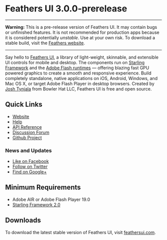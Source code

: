 # Feathers UI 3.0.0-prerelease

---

**Warning:** This is a pre-release version of Feathers UI. It may contain bugs or unfinished features. It is not recommended for production apps because it is considered potentially *unstable*. Use at your own risk. To download a stable build, visit the [Feathers website](http://feathersui.com/).

---

Say hello to [Feathers UI](http://feathersui.com/), a library of light-weight, skinnable, and extensible UI controls for mobile and desktop. The components run on [Starling Framework](http://starling-framework.org/) and the [Adobe Flash runtimes](http://gaming.adobe.com/technologies/) — offering blazing fast GPU powered graphics to create a smooth and responsive experience. Build completely standalone, native applications on iOS, Android, Windows, and Mac OS X, or target Adobe Flash Player in desktop browsers. Created by [Josh Tynjala](http://twitter.com/joshtynjala) from Bowler Hat LLC, Feathers UI is free and open source.

## Quick Links

* [Website](http://feathersui.com/)
* [Help](http://feathersui.com/help/)
* [API Reference](http://feathersui.com/api-reference/)
* [Discussion Forum](http://forum.starling-framework.org/forum/feathers)
* [Github Project](https://github.com/BowlerHatLLC/feathers)

### News and Updates

* [Like on Facebook](https://facebook.com/feathersui)
* [Follow on Twitter](https://twitter.com/feathersui)
* [Find on Google+](https://www.google.com/+feathersui)

## Minimum Requirements

* Adobe AIR or Adobe Flash Player 19.0
* [Starling Framework 2.0](http://forum.starling-framework.org/topic/preview-starling-20)

## Downloads

To download the latest stable version of Feathers UI, visit [feathersui.com](http://feathersui.com/).